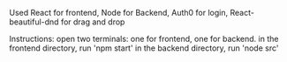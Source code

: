 Used React for frontend, Node for Backend, Auth0 for login, React-beautiful-dnd for drag and drop

Instructions:
open two terminals: one for frontend, one for backend.
in the frontend directory, run 'npm start'
in the backend directory, run 'node src'
